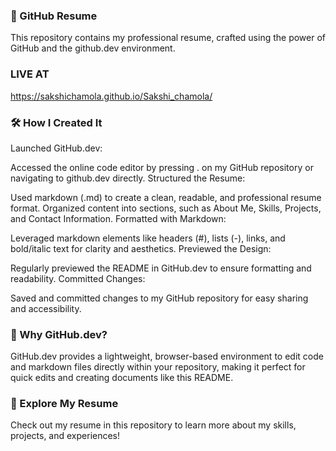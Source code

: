 ### 💼 GitHub Resume
This repository contains my professional resume, crafted using the power of GitHub and the github.dev environment.
### LIVE AT
https://sakshichamola.github.io/Sakshi_chamola/

### 🛠 How I Created It
Launched GitHub.dev:

Accessed the online code editor by pressing . on my GitHub repository or navigating to github.dev directly.
Structured the Resume:

Used markdown (.md) to create a clean, readable, and professional resume format.
Organized content into sections, such as About Me, Skills, Projects, and Contact Information.
Formatted with Markdown:

Leveraged markdown elements like headers (#), lists (-), links, and bold/italic text for clarity and aesthetics.
Previewed the Design:

Regularly previewed the README in GitHub.dev to ensure formatting and readability.
Committed Changes:

Saved and committed changes to my GitHub repository for easy sharing and accessibility.
### 🚀 Why GitHub.dev?
GitHub.dev provides a lightweight, browser-based environment to edit code and markdown files directly within your repository, making it perfect for quick edits and creating documents like this README.

### 🌟 Explore My Resume
Check out my resume in this repository to learn more about my skills, projects, and experiences!


